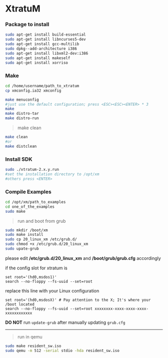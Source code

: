 # XtratuM


### Package to install

```sh
sudo apt-get install build-essential
sudo apt-get install libncurses5-dev
sudo apt-get install gcc-multilib
sudo dpkg--add-architecture i386
sudo apt-get install libxml2-dev:i386
sudo apt-get install makeself
sudo apt-get install xorriso
```

### Make

```sh
cd /home/username/path_to_xtratum
cp xmconfig.ia32 xmconfig
```

```sh
make menuconfig
#just use the default configuration; press <ESC><ESC><ENTER> * 3
make
make distro-tar
make distro-run
```

>   make clean

```sh
make clean
#or
make distclean
```

### Install SDK

```sh
sudo ./xtratum-2.x.y.run
#set the installation directory to /opt/xm
#others press <ENTER>
```

### Compile Examples

```sh
cd /opt/xm/path_to_examples
cd one_of_the_examples
sudo make
```

>   run and boot from grub

```sh
sudo mkdir /boot/xm
sudo make install
sudo cp 20_linux_xm /etc/grub.d/
sudo chmod +x /etc/grub.d/20_linux_xm
sudo upate-grub
```

please edit **/etc/grub.d/20_linux_xm** and **/boot/grub/grub.cfg** accordingly

if the config slot for xtratum is

```
set root='(hd0,msdos1)'
search --no-floppy --fs-uuid --set=root
```

replace this line with your Linux configuration

```
set root='(hd0,msdosX)' # Pay attention to the X; It's where your /boot located
search --no-floppy --fs-uuid --set=root xxxxxxxx-xxxx-xxxx-xxxx-xxxxxxxxxxxx
```

**DO NOT** run ```update-grub``` after manually updating ```grub.cfg```

-------

>   run in qemu

```sh
sudo make resident_sw.iso
sudo qemu -m 512 -serial stdio -hda resident_sw.iso
```
